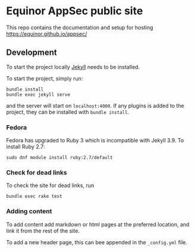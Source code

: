# Equinor AppSec public site

This repo contains the documentation and setup for hosting https://equinor.github.io/appsec/

## Development
To start the project locally [Jekyll](https://jekyllrb.com/docs/installation/)
needs to be installed.

To start the project, simply run:
```
bundle install
bundle exec jekyll serve
```
and the server will start on `localhost:4000`. If any plugins is added to the
project, they can be installed with `bundle install`.

### Fedora
Fedora has upgraded to Ruby 3 which is incompatible with Jekyll 3.9. To install
Ruby 2.7:
```
sudo dnf module install ruby:2.7/default
```

### Check for dead links
To check the site for dead links, run
```
bundle exec rake test
```

### Adding content
To add content add markdown or html pages at the preferred location, and link
it from the rest of the site.

To add a new header page, this can bee appended in the `_config.yml` file.
